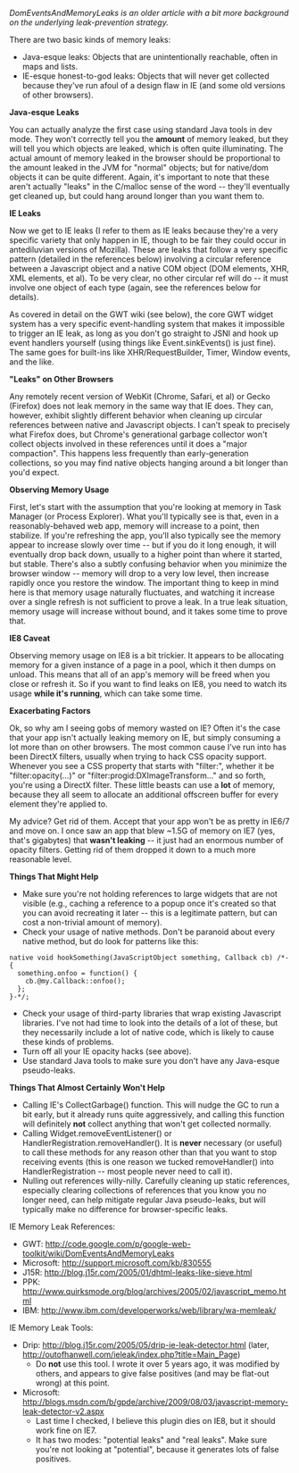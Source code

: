_DomEventsAndMemoryLeaks is an older article with a bit more background on the underlying leak-prevention strategy._

There are two basic kinds of memory leaks:

  * Java-esque leaks: Objects that are unintentionally reachable, often in maps and lists.
  * IE-esque honest-to-god leaks: Objects that will never get collected because they've run afoul of a design flaw in IE (and some old versions of other browsers).

**Java-esque Leaks**

You can actually analyze the first case using standard Java tools in dev mode. They won't correctly tell you the **amount** of memory leaked, but they will tell you which objects are leaked, which is often quite illuminating. The actual amount of memory leaked in the browser should be proportional to the amount leaked in the JVM for "normal" objects; but for native/dom objects it can be quite different. Again, it's important to note that these aren't actually "leaks" in the C/malloc sense of the word -- they'll eventually get cleaned up, but could hang around longer than you want them to.

**IE Leaks**

Now we get to IE leaks (I refer to them as IE leaks because they're a very specific variety that only happen in IE, though to be fair they could occur in antediluvian versions of Mozilla). These are leaks that follow a very specific pattern (detailed in the references below) involving a circular reference between a Javascript object and a native COM object (DOM elements, XHR, XML elements, et al). To be very clear, no other circular ref will do -- it must involve one object of each type (again, see the references below for details).

As covered in detail on the GWT wiki (see below), the core GWT widget system has a very specific event-handling system that makes it impossible to trigger an IE leak, as long as you don't go straight to JSNI and hook up event handlers yourself (using things like Event.sinkEvents() is just fine). The same goes for built-ins like XHR/RequestBuilder, Timer, Window events, and the like.

**"Leaks" on Other Browsers**

Any remotely recent version of WebKit (Chrome, Safari, et al) or Gecko (Firefox) does not leak memory in the same way that IE does. They can, however, exhibit slightly different behavior when cleaning up circular references between native and Javascript objects. I can't speak to precisely what Firefox does, but Chrome's generational garbage collector won't collect objects involved in these references until it does a "major compaction". This happens less frequently than early-generation collections, so you may find native objects hanging around a bit longer than you'd expect.

**Observing Memory Usage**

First, let's start with the assumption that you're looking at memory in Task Manager (or Process Explorer). What you'll typically see is that, even in a reasonably-behaved web app, memory will increase to a point, then stabilize. If you're refreshing the app, you'll also typically see the memory appear to increase slowly over time -- but if you do it long enough, it will eventually drop back down, usually to a higher point than where it started, but stable. There's also a subtly confusing behavior when you minimize the browser window -- memory will drop to a very low level, then increase rapidly once you restore the window. The important thing to keep in mind here is that memory usage naturally fluctuates, and watching it increase over a single refresh is not sufficient to prove a leak. In a true leak situation, memory usage will increase without bound, and it takes some time to prove that.

**IE8 Caveat**

Observing memory usage on IE8 is a bit trickier. It appears to be allocating memory for a given instance of a page in a pool, which it then dumps on unload. This means that all of an app's memory will be freed when you close or refresh it. So if you want to find leaks on IE8, you need to watch its usage **while it's running**, which can take some time.

**Exacerbating Factors**

Ok, so why am I seeing gobs of memory wasted on IE? Often it's the case that your app isn't actually leaking memory on IE, but simply consuming a lot more than on other browsers. The most common cause I've run into has been DirectX filters, usually when trying to hack CSS opacity support. Whenever you see a CSS property that starts with "filter:", whether it be "filter:opacity(...)" or "filter:progid:DXImageTransform..." and so forth, you're using a DirectX filter. These little beasts can use a **lot** of memory, because they all seem to allocate an additional offscreen buffer for every element they're applied to.

My advice? Get rid of them. Accept that your app won't be as pretty in IE6/7 and move on. I once saw an app that blew ~1.5G of memory on IE7 (yes, that's gigabytes) that **wasn't leaking** -- it just had an enormous number of opacity filters. Getting rid of them dropped it down to a much more reasonable level.

**Things That Might Help**

  * Make sure you're not holding references to large widgets that are not visible (e.g., caching a reference to a popup once it's created so that you can avoid recreating it later -- this is a legitimate pattern, but can cost a non-trivial amount of memory).
  * Check your usage of native methods. Don't be paranoid about every native method, but do look for patterns like this:
```
native void hookSomething(JavaScriptObject something, Callback cb) /*-{
  something.onfoo = function() {
    cb.@my.Callback::onfoo();
  };
}-*/;
```

  * Check your usage of third-party libraries that wrap existing Javascript libraries. I've not had time to look into the details of a lot of these, but they necessarily include a lot of native code, which is likely to cause these kinds of problems.
  * Turn off all your IE opacity hacks (see above).
  * Use standard Java tools to make sure you don't have any Java-esque pseudo-leaks.

**Things That Almost Certainly Won't Help**

  * Calling IE's CollectGarbage() function. This will nudge the GC to run a bit early, but it already runs quite aggressively, and calling this function will definitely **not** collect anything that won't get collected normally.
  * Calling Widget.removeEventListener() or HandlerRegistration.removeHandler(). It is **never** necessary (or useful) to call these methods for any reason other than that you want to stop receiving events (this is one reason we tucked removeHandler() into HandlerRegistration -- most people never need to call it).
  * Nulling out references willy-nilly. Carefully cleaning up static references, especially clearing collections of references that you know you no longer need, can help mitigate regular Java pseudo-leaks, but will typically make no difference for browser-specific leaks.

IE Memory Leak References:
  * GWT: http://code.google.com/p/google-web-toolkit/wiki/DomEventsAndMemoryLeaks
  * Microsoft: http://support.microsoft.com/kb/830555
  * J15R: http://blog.j15r.com/2005/01/dhtml-leaks-like-sieve.html
  * PPK: http://www.quirksmode.org/blog/archives/2005/02/javascript_memo.html
  * IBM: http://www.ibm.com/developerworks/web/library/wa-memleak/

IE Memory Leak Tools:
  * Drip: http://blog.j15r.com/2005/05/drip-ie-leak-detector.html (later, http://outofhanwell.com/ieleak/index.php?title=Main_Page)
    * Do **not** use this tool. I wrote it over 5 years ago, it was modified by others, and appears to give false positives (and may be flat-out wrong) at this point.
  * Microsoft: http://blogs.msdn.com/b/gpde/archive/2009/08/03/javascript-memory-leak-detector-v2.aspx
    * Last time I checked, I believe this plugin dies on IE8, but it should work fine on IE7.
    * It has two modes: "potential leaks" and "real leaks". Make sure you're not looking at "potential", because it generates lots of false positives.